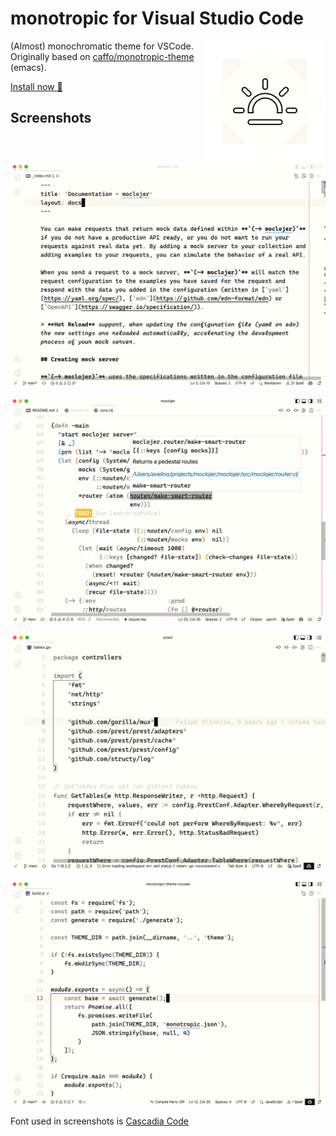 # monotropic for Visual Studio Code

<a href="https://github.com/avelino/monotropic-theme-vscode"><img align="right" src="https://github.com/avelino/monotropic-theme-vscode/raw/main/assets/monotropic.png" alt="monotropic" title="monotropic" /></a>

(Almost) monochromatic theme for VSCode. Originally based on [caffo/monotropic-theme](https://github.com/caffo/monotropic-theme) (emacs).

[Install now 🛒](https://marketplace.visualstudio.com/items?itemName=avelino.monotropic-theme)

## Screenshots

![markdown](./assets/markdown.png)

![clojure](./assets/clojure.png)

![golang](./assets/golang.png)

![javascript](./assets/js.png)

Font used in screenshots is [Cascadia Code](https://github.com/microsoft/cascadia-code)

